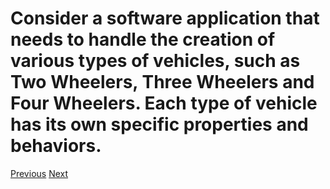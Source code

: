 # Consider a software application that needs to handle the creation of various types of vehicles, such as Two Wheelers, Three Wheelers and Four Wheelers. Each type of vehicle has its own specific properties and behaviors.

[Previous]() [Next]()

